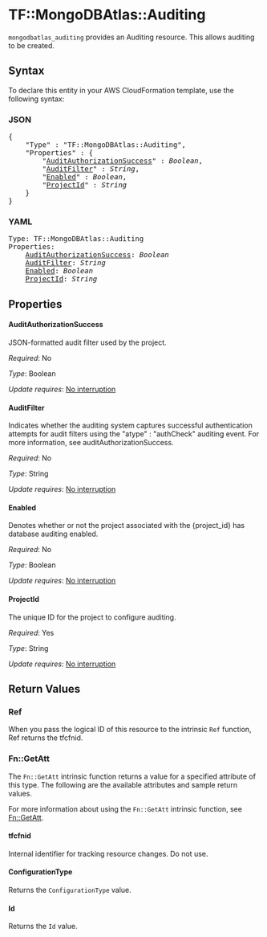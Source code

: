 # TF::MongoDBAtlas::Auditing

`mongodbatlas_auditing` provides an Auditing resource. This allows auditing to be created.

## Syntax

To declare this entity in your AWS CloudFormation template, use the following syntax:

### JSON

<pre>
{
    "Type" : "TF::MongoDBAtlas::Auditing",
    "Properties" : {
        "<a href="#auditauthorizationsuccess" title="AuditAuthorizationSuccess">AuditAuthorizationSuccess</a>" : <i>Boolean</i>,
        "<a href="#auditfilter" title="AuditFilter">AuditFilter</a>" : <i>String</i>,
        "<a href="#enabled" title="Enabled">Enabled</a>" : <i>Boolean</i>,
        "<a href="#projectid" title="ProjectId">ProjectId</a>" : <i>String</i>
    }
}
</pre>

### YAML

<pre>
Type: TF::MongoDBAtlas::Auditing
Properties:
    <a href="#auditauthorizationsuccess" title="AuditAuthorizationSuccess">AuditAuthorizationSuccess</a>: <i>Boolean</i>
    <a href="#auditfilter" title="AuditFilter">AuditFilter</a>: <i>String</i>
    <a href="#enabled" title="Enabled">Enabled</a>: <i>Boolean</i>
    <a href="#projectid" title="ProjectId">ProjectId</a>: <i>String</i>
</pre>

## Properties

#### AuditAuthorizationSuccess

JSON-formatted audit filter used by the project.

_Required_: No

_Type_: Boolean

_Update requires_: [No interruption](https://docs.aws.amazon.com/AWSCloudFormation/latest/UserGuide/using-cfn-updating-stacks-update-behaviors.html#update-no-interrupt)

#### AuditFilter

Indicates whether the auditing system captures successful authentication attempts for audit filters using the "atype" : "authCheck" auditing event. For more information, see auditAuthorizationSuccess.

_Required_: No

_Type_: String

_Update requires_: [No interruption](https://docs.aws.amazon.com/AWSCloudFormation/latest/UserGuide/using-cfn-updating-stacks-update-behaviors.html#update-no-interrupt)

#### Enabled

Denotes whether or not the project associated with the {project_id} has database auditing enabled.

_Required_: No

_Type_: Boolean

_Update requires_: [No interruption](https://docs.aws.amazon.com/AWSCloudFormation/latest/UserGuide/using-cfn-updating-stacks-update-behaviors.html#update-no-interrupt)

#### ProjectId

The unique ID for the project to configure auditing.

_Required_: Yes

_Type_: String

_Update requires_: [No interruption](https://docs.aws.amazon.com/AWSCloudFormation/latest/UserGuide/using-cfn-updating-stacks-update-behaviors.html#update-no-interrupt)

## Return Values

### Ref

When you pass the logical ID of this resource to the intrinsic `Ref` function, Ref returns the tfcfnid.

### Fn::GetAtt

The `Fn::GetAtt` intrinsic function returns a value for a specified attribute of this type. The following are the available attributes and sample return values.

For more information about using the `Fn::GetAtt` intrinsic function, see [Fn::GetAtt](https://docs.aws.amazon.com/AWSCloudFormation/latest/UserGuide/intrinsic-function-reference-getatt.html).

#### tfcfnid

Internal identifier for tracking resource changes. Do not use.

#### ConfigurationType

Returns the <code>ConfigurationType</code> value.

#### Id

Returns the <code>Id</code> value.

